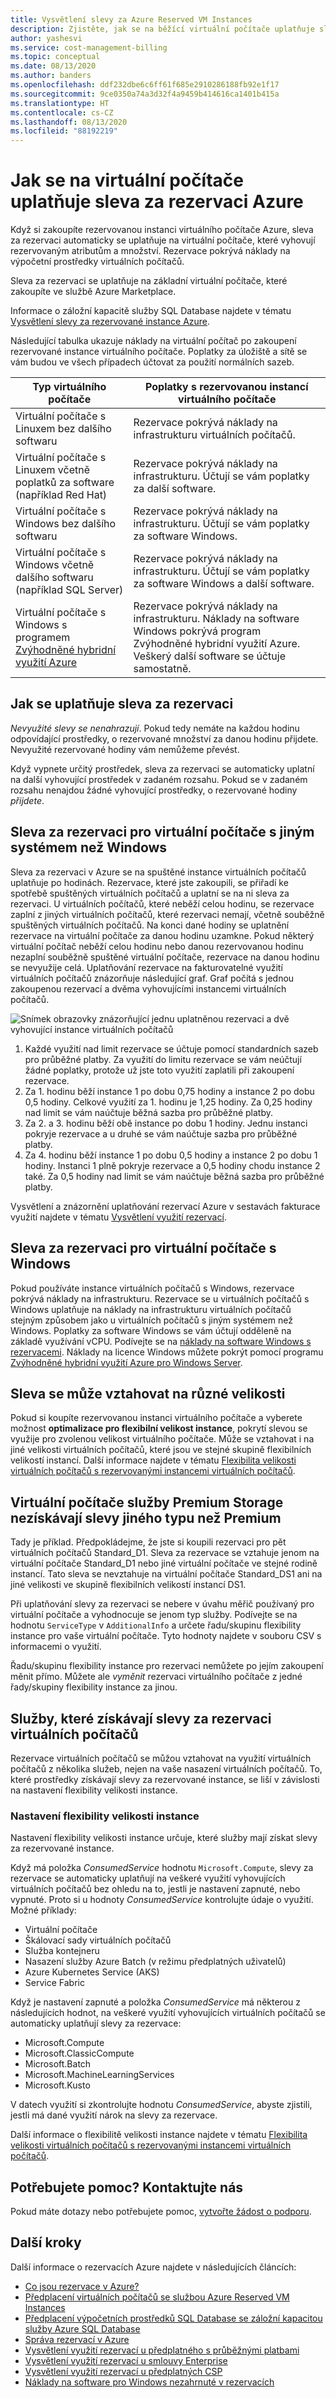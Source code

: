 ```yaml
---
title: Vysvětlení slevy za Azure Reserved VM Instances
description: Zjistěte, jak se na běžící virtuální počítače uplatňuje sleva za rezervované instance virtuálních počítačů Azure.
author: yashesvi
ms.service: cost-management-billing
ms.topic: conceptual
ms.date: 08/13/2020
ms.author: banders
ms.openlocfilehash: ddf232dbe6c6ff61f685e2910286188fb92e1f17
ms.sourcegitcommit: 9ce0350a74a3d32f4a9459b414616ca1401b415a
ms.translationtype: HT
ms.contentlocale: cs-CZ
ms.lasthandoff: 08/13/2020
ms.locfileid: "88192219"
---
```

# <a name="how-the-azure-reservation-discount-is-applied-to-virtual-machines"></a>Jak se na virtuální počítače uplatňuje sleva za rezervaci Azure

Když si zakoupíte rezervovanou instanci virtuálního počítače Azure, sleva za rezervaci automaticky se uplatňuje na virtuální počítače, které vyhovují rezervovaným atributům a množství. Rezervace pokrývá náklady na výpočetní prostředky virtuálních počítačů.

Sleva za rezervaci se uplatňuje na základní virtuální počítače, které zakoupíte ve službě Azure Marketplace.

Informace o záložní kapacitě služby SQL Database najdete v tématu [Vysvětlení slevy za rezervované instance Azure](../reservations/understand-reservation-charges.md).

Následující tabulka ukazuje náklady na virtuální počítač po zakoupení rezervované instance virtuálního počítače. Poplatky za úložiště a sítě se vám budou ve všech případech účtovat za použití normálních sazeb.

| Typ virtuálního počítače  | Poplatky s rezervovanou instancí virtuálního počítače |
|-----------------------|--------------------------------------------|
|Virtuální počítače s Linuxem bez dalšího softwaru | Rezervace pokrývá náklady na infrastrukturu virtuálních počítačů.|
|Virtuální počítače s Linuxem včetně poplatků za software (například Red Hat) | Rezervace pokrývá náklady na infrastrukturu. Účtují se vám poplatky za další software.|
|Virtuální počítače s Windows bez dalšího softwaru |Rezervace pokrývá náklady na infrastrukturu. Účtují se vám poplatky za software Windows.|
|Virtuální počítače s Windows včetně dalšího softwaru (například SQL Server) | Rezervace pokrývá náklady na infrastrukturu. Účtují se vám poplatky za software Windows a další software.|
|Virtuální počítače s Windows s programem [Zvýhodněné hybridní využití Azure](../../virtual-machines/windows/hybrid-use-benefit-licensing.md) | Rezervace pokrývá náklady na infrastrukturu. Náklady na software Windows pokrývá program Zvýhodněné hybridní využití Azure. Veškerý další software se účtuje samostatně.|

## <a name="how-reservation-discount-is-applied"></a>Jak se uplatňuje sleva za rezervaci

*Nevyužité slevy se nenahrazují*. Pokud tedy nemáte na každou hodinu odpovídající prostředky, o rezervované množství za danou hodinu přijdete. Nevyužité rezervované hodiny vám nemůžeme převést.

Když vypnete určitý prostředek, sleva za rezervaci se automaticky uplatní na další vyhovující prostředek v zadaném rozsahu. Pokud se v zadaném rozsahu nenajdou žádné vyhovující prostředky, o rezervované hodiny *přijdete*.

## <a name="reservation-discount-for-non-windows-vms"></a>Sleva za rezervaci pro virtuální počítače s jiným systémem než Windows

 Sleva za rezervaci v Azure se na spuštěné instance virtuálních počítačů uplatňuje po hodinách. Rezervace, které jste zakoupili, se přiřadí ke spotřebě spuštěných virtuálních počítačů a uplatní se na ni sleva za rezervaci. U virtuálních počítačů, které neběží celou hodinu, se rezervace zaplní z jiných virtuálních počítačů, které rezervaci nemají, včetně souběžně spuštěných virtuálních počítačů. Na konci dané hodiny se uplatnění rezervace na virtuální počítače za danou hodinu uzamkne. Pokud některý virtuální počítač neběží celou hodinu nebo danou rezervovanou hodinu nezaplní souběžně spuštěné virtuální počítače, rezervace na danou hodinu se nevyužije celá. Uplatňování rezervace na fakturovatelné využití virtuálních počítačů znázorňuje následující graf. Graf počítá s jednou zakoupenou rezervací a dvěma vyhovujícími instancemi virtuálních počítačů.

![Snímek obrazovky znázorňující jednu uplatněnou rezervaci a dvě vyhovující instance virtuálních počítačů](./media/understand-vm-reservation-charges/billing-reserved-vm-instance-application.png)

1. Každé využití nad limit rezervace se účtuje pomocí standardních sazeb pro průběžné platby. Za využití do limitu rezervace se vám neúčtují žádné poplatky, protože už jste toto využití zaplatili při zakoupení rezervace.
2. Za 1. hodinu běží instance 1 po dobu 0,75 hodiny a instance 2 po dobu 0,5 hodiny. Celkové využití za 1. hodinu je 1,25 hodiny. Za 0,25 hodiny nad limit se vám naúčtuje běžná sazba pro průběžné platby.
3. Za 2. a 3. hodinu běží obě instance po dobu 1 hodiny. Jednu instanci pokryje rezervace a u druhé se vám naúčtuje sazba pro průběžné platby.
4. Za 4. hodinu běží instance 1 po dobu 0,5 hodiny a instance 2 po dobu 1 hodiny. Instanci 1 plně pokryje rezervace a 0,5 hodiny chodu instance 2 také. Za 0,5 hodiny nad limit se vám naúčtuje běžná sazba pro průběžné platby.

Vysvětlení a znázornění uplatňování rezervací Azure v sestavách fakturace využití najdete v tématu [Vysvětlení využití rezervací](../reservations/understand-reserved-instance-usage-ea.md).

## <a name="reservation-discount-for-windows-vms"></a>Sleva za rezervaci pro virtuální počítače s Windows

Pokud používáte instance virtuálních počítačů s Windows, rezervace pokrývá náklady na infrastrukturu. Rezervace se u virtuálních počítačů s Windows uplatňuje na náklady na infrastrukturu virtuálních počítačů stejným způsobem jako u virtuálních počítačů s jiným systémem než Windows. Poplatky za software Windows se vám účtují odděleně na základě využívání vCPU. Podívejte se na [náklady na software Windows s rezervacemi](../reservations/reserved-instance-windows-software-costs.md). Náklady na licence Windows můžete pokrýt pomocí programu [Zvýhodněné hybridní využití Azure pro Windows Server](../../virtual-machines/windows/hybrid-use-benefit-licensing.md).

## <a name="discount-can-apply-to-different-sizes"></a>Sleva se může vztahovat na různé velikosti

Pokud si koupíte rezervovanou instanci virtuálního počítače a vyberete možnost **optimalizace pro flexibilní velikost instance**, pokrytí slevou se využije pro zvolenou velikost virtuálního počítače. Může se vztahovat i na jiné velikosti virtuálních počítačů, které jsou ve stejné skupině flexibilních velikostí instancí. Další informace najdete v tématu [Flexibilita velikosti virtuálních počítačů s rezervovanými instancemi virtuálních počítačů](../../virtual-machines/windows/reserved-vm-instance-size-flexibility.md).

## <a name="premium-storage-vms-dont-get-non-premium-discounts"></a>Virtuální počítače služby Premium Storage nezískávají slevy jiného typu než Premium

Tady je příklad. Předpokládejme, že jste si koupili rezervaci pro pět virtuálních počítačů Standard_D1. Sleva za rezervace se vztahuje jenom na virtuální počítače Standard_D1 nebo jiné virtuální počítače ve stejné rodině instancí. Tato sleva se nevztahuje na virtuální počítače Standard_DS1 ani na jiné velikosti ve skupině flexibilních velikostí instancí DS1.

Při uplatňování slevy za rezervaci se nebere v úvahu měřič používaný pro virtuální počítače a vyhodnocuje se jenom typ služby. Podívejte se na hodnotu `ServiceType` v `AdditionalInfo` a určete řadu/skupinu flexibility instance pro vaše virtuální počítače. Tyto hodnoty najdete v souboru CSV s informacemi o využití.

Řadu/skupinu flexibility instance pro rezervaci nemůžete po jejím zakoupení měnit přímo. Můžete ale *vyměnit* rezervaci virtuálního počítače z jedné řady/skupiny flexibility instance za jinou.

## <a name="services-that-get-vm-reservation-discounts"></a>Služby, které získávají slevy za rezervaci virtuálních počítačů

Rezervace virtuálních počítačů se můžou vztahovat na využití virtuálních počítačů z několika služeb, nejen na vaše nasazení virtuálních počítačů. To, které prostředky získávají slevy za rezervované instance, se liší v závislosti na nastavení flexibility velikosti instance.

### <a name="instance-size-flexibility-setting"></a>Nastavení flexibility velikosti instance

Nastavení flexibility velikosti instance určuje, které služby mají získat slevy za rezervované instance.

Když má položka *ConsumedService* hodnotu `Microsoft.Compute`, slevy za rezervace se automaticky uplatňují na veškeré využití vyhovujících virtuálních počítačů bez ohledu na to, jestli je nastavení zapnuté, nebo vypnuté. Proto si u hodnoty *ConsumedService* kontrolujte údaje o využití. Možné příklady:

- Virtuální počítače
- Škálovací sady virtuálních počítačů
- Služba kontejneru
- Nasazení služby Azure Batch (v režimu předplatných uživatelů)
- Azure Kubernetes Service (AKS)
- Service Fabric

Když je nastavení zapnuté a položka *ConsumedService* má některou z následujících hodnot, na veškeré využití vyhovujících virtuálních počítačů se automaticky uplatňují slevy za rezervace:

- Microsoft.Compute
- Microsoft.ClassicCompute
- Microsoft.Batch
- Microsoft.MachineLearningServices
- Microsoft.Kusto

V datech využití si zkontrolujte hodnotu *ConsumedService*, abyste zjistili, jestli má dané využití nárok na slevy za rezervace.

Další informace o flexibilitě velikosti instance najdete v tématu [Flexibilita velikosti virtuálních počítačů s rezervovanými instancemi virtuálních počítačů](../../virtual-machines/windows/reserved-vm-instance-size-flexibility.md).


## <a name="need-help-contact-us"></a>Potřebujete pomoc? Kontaktujte nás

Pokud máte dotazy nebo potřebujete pomoc, [vytvořte žádost o podporu](https://go.microsoft.com/fwlink/?linkid=2083458).

## <a name="next-steps"></a>Další kroky

Další informace o rezervacích Azure najdete v následujících článcích:

- [Co jsou rezervace v Azure?](../reservations/save-compute-costs-reservations.md)
- [Předplacení virtuálních počítačů se službou Azure Reserved VM Instances](../../virtual-machines/windows/prepay-reserved-vm-instances.md)
- [Předplacení výpočetních prostředků SQL Database se záložní kapacitou služby Azure SQL Database](../../azure-sql/database/reserved-capacity-overview.md)
- [Správa rezervací v Azure](../reservations/manage-reserved-vm-instance.md)
- [Vysvětlení využití rezervací u předplatného s průběžnými platbami](../reservations/understand-reserved-instance-usage.md)
- [Vysvětlení využití rezervací u smlouvy Enterprise](../reservations/understand-reserved-instance-usage-ea.md)
- [Vysvětlení využití rezervací u předplatných CSP](/partner-center/azure-reservations)
- [Náklady na software pro Windows nezahrnuté v rezervacích](../reservations/reserved-instance-windows-software-costs.md)

